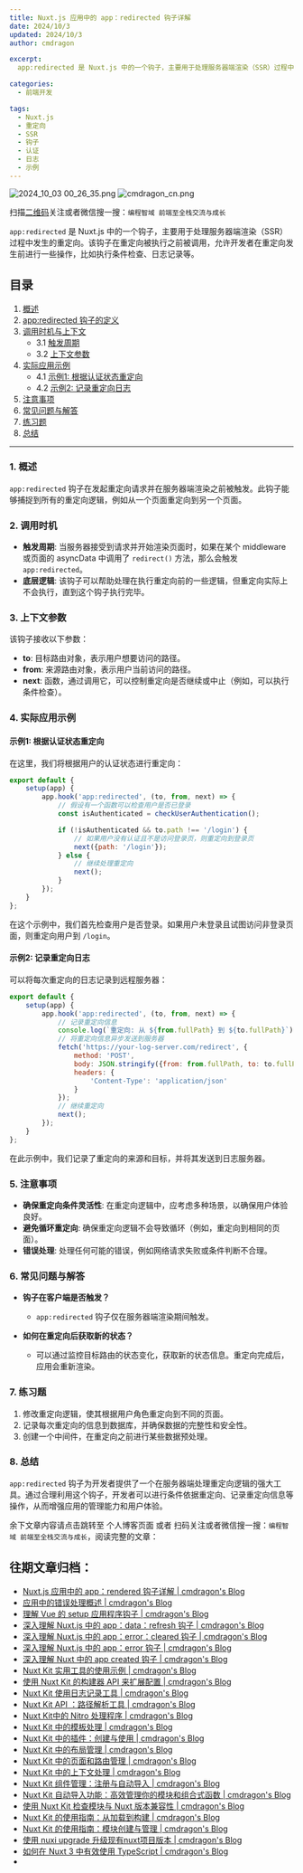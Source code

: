 ```yaml
---
title: Nuxt.js 应用中的 app：redirected 钩子详解
date: 2024/10/3
updated: 2024/10/3
author: cmdragon

excerpt:
  app:redirected 是 Nuxt.js 中的一个钩子，主要用于处理服务器端渲染（SSR）过程中发生的重定向。该钩子在重定向被执行之前被调用，允许开发者在重定向发生前进行一些操作，比如执行条件检查、日志记录等。

categories:
  - 前端开发

tags:
  - Nuxt.js
  - 重定向
  - SSR
  - 钩子
  - 认证
  - 日志
  - 示例
---
```


<img src="https://static.amd794.com/blog/images/2024_10_03 00_26_35.png@blog" title="2024_10_03 00_26_35.png" alt="2024_10_03 00_26_35.png"/>

<img src="https://api2.cmdragon.cn/upload/cmder/20250304_012821924.jpg" title="cmdragon_cn.png" alt="cmdragon_cn.png"/>


扫描[二维码](https://api2.cmdragon.cn/upload/cmder/20250304_012821924.jpg)关注或者微信搜一搜：`编程智域 前端至全栈交流与成长`

`app:redirected` 是 Nuxt.js 中的一个钩子，主要用于处理服务器端渲染（SSR）过程中发生的重定向。该钩子在重定向被执行之前被调用，允许开发者在重定向发生前进行一些操作，比如执行条件检查、日志记录等。

## 目录

1. [概述](#1-概述)
2. [app:redirected 钩子的定义](#2-appredirected-钩子的定义)
3. [调用时机与上下文](#3-调用时机与上下文)
   - 3.1 [触发周期](#31-触发周期)
   - 3.2 [上下文参数](#32-上下文参数)
4. [实际应用示例](#4-实际应用示例)
   - 4.1 [示例1: 根据认证状态重定向](#41-示例1根据认证状态重定向)
   - 4.2 [示例2: 记录重定向日志](#42-示例2记录重定向日志)
5. [注意事项](#5-注意事项)
6. [常见问题与解答](#6-常见问题与解答)
7. [练习题](#7-练习题)
8. [总结](#8-总结)

---

### 1. 概述

`app:redirected` 钩子在发起重定向请求并在服务器端渲染之前被触发。此钩子能够捕捉到所有的重定向逻辑，例如从一个页面重定向到另一个页面。

### 2. 调用时机

- **触发周期**: 当服务器接受到请求并开始渲染页面时，如果在某个 middleware 或页面的 asyncData 中调用了 `redirect()`
  方法，那么会触发 `app:redirected`。
- **底层逻辑**: 该钩子可以帮助处理在执行重定向前的一些逻辑，但重定向实际上不会执行，直到这个钩子执行完毕。

### 3. 上下文参数

该钩子接收以下参数：

- **to**: 目标路由对象，表示用户想要访问的路径。
- **from**: 来源路由对象，表示用户当前访问的路径。
- **next**: 函数，通过调用它，可以控制重定向是否继续或中止（例如，可以执行条件检查）。

### 4. 实际应用示例

#### 示例1: 根据认证状态重定向

在这里，我们将根据用户的认证状态进行重定向：

```javascript
export default {
    setup(app) {
        app.hook('app:redirected', (to, from, next) => {
            // 假设有一个函数可以检查用户是否已登录
            const isAuthenticated = checkUserAuthentication();

            if (!isAuthenticated && to.path !== '/login') {
                // 如果用户没有认证且不是访问登录页，则重定向到登录页
                next({path: '/login'});
            } else {
                // 继续处理重定向
                next();
            }
        });
    }
};
```

在这个示例中，我们首先检查用户是否登录。如果用户未登录且试图访问非登录页面，则重定向用户到 `/login`。

#### 示例2: 记录重定向日志

可以将每次重定向的日志记录到远程服务器：

```javascript
export default {
    setup(app) {
        app.hook('app:redirected', (to, from, next) => {
            // 记录重定向信息
            console.log(`重定向: 从 ${from.fullPath} 到 ${to.fullPath}`);
            // 将重定向信息异步发送到服务器
            fetch('https://your-log-server.com/redirect', {
                method: 'POST',
                body: JSON.stringify({from: from.fullPath, to: to.fullPath}),
                headers: {
                    'Content-Type': 'application/json'
                }
            });
            // 继续重定向
            next();
        });
    }
};
```

在此示例中，我们记录了重定向的来源和目标，并将其发送到日志服务器。

### 5. 注意事项

- **确保重定向条件灵活性**: 在重定向逻辑中，应考虑多种场景，以确保用户体验良好。
- **避免循环重定向**: 确保重定向逻辑不会导致循环（例如，重定向到相同的页面）。
- **错误处理**: 处理任何可能的错误，例如网络请求失败或条件判断不合理。

### 6. 常见问题与解答

- **钩子在客户端是否触发？**
    - `app:redirected` 钩子仅在服务器端渲染期间触发。

- **如何在重定向后获取新的状态？**
    - 可以通过监控目标路由的状态变化，获取新的状态信息。重定向完成后，应用会重新渲染。

### 7. 练习题

1. 修改重定向逻辑，使其根据用户角色重定向到不同的页面。
2. 记录每次重定向的信息到数据库，并确保数据的完整性和安全性。
3. 创建一个中间件，在重定向之前进行某些数据预处理。

### 8. 总结

`app:redirected` 钩子为开发者提供了一个在服务器端处理重定向逻辑的强大工具。通过合理利用这个钩子，开发者可以进行条件依据重定向、记录重定向信息等操作，从而增强应用的管理能力和用户体验。

余下文章内容请点击跳转至 个人博客页面 或者 扫码关注或者微信搜一搜：`编程智域 前端至全栈交流与成长`，阅读完整的文章：

## 往期文章归档：

- [Nuxt.js 应用中的 app：rendered 钩子详解 | cmdragon's Blog](https://blog.cmdragon.cn/posts/26479872ffdc/)
- [应用中的错误处理概述 | cmdragon's Blog](https://blog.cmdragon.cn/posts/5c9b317a962a/)
- [理解 Vue 的 setup 应用程序钩子 | cmdragon's Blog](https://blog.cmdragon.cn/posts/405db1302a23/)
- [深入理解 Nuxt.js 中的 app：data：refresh 钩子 | cmdragon's Blog](https://blog.cmdragon.cn/posts/6f0c4f34bc45/)
- [深入理解 Nuxt.js 中的 app：error：cleared 钩子 | cmdragon's Blog](https://blog.cmdragon.cn/posts/732d62232fb8/)
- [深入理解 Nuxt.js 中的 app：error 钩子 | cmdragon's Blog](https://blog.cmdragon.cn/posts/cb83a085e7a4/)
- [深入理解 Nuxt 中的 app created 钩子 | cmdragon's Blog](https://blog.cmdragon.cn/posts/188ad06ef45a/)
- [Nuxt Kit 实用工具的使用示例 | cmdragon's Blog](https://blog.cmdragon.cn/posts/a66da411afd2/)
- [使用 Nuxt Kit 的构建器 API 来扩展配置 | cmdragon's Blog](https://blog.cmdragon.cn/posts/f6e87c3cf111/)
- [Nuxt Kit 使用日志记录工具 | cmdragon's Blog](https://blog.cmdragon.cn/posts/37ad5a680e7d/)
- [Nuxt Kit API ：路径解析工具 | cmdragon's Blog](https://blog.cmdragon.cn/posts/441492dbf6ae/)
- [Nuxt Kit中的 Nitro 处理程序 | cmdragon's Blog](https://blog.cmdragon.cn/posts/2bd1fe409aca/)
- [Nuxt Kit 中的模板处理 | cmdragon's Blog](https://blog.cmdragon.cn/posts/4cf144d7b562/)
- [Nuxt Kit 中的插件：创建与使用 | cmdragon's Blog](https://blog.cmdragon.cn/posts/080baafc9cf0/)
- [Nuxt Kit 中的布局管理 | cmdragon's Blog](https://blog.cmdragon.cn/posts/1c99e3fc4fb0/)
- [Nuxt Kit 中的页面和路由管理 | cmdragon's Blog](https://blog.cmdragon.cn/posts/85c68e006ffc/)
- [Nuxt Kit 中的上下文处理 | cmdragon's Blog](https://blog.cmdragon.cn/posts/83b074b7a330/)
- [Nuxt Kit 组件管理：注册与自动导入 | cmdragon's Blog](https://blog.cmdragon.cn/posts/1097e357ea9a/)
- [Nuxt Kit 自动导入功能：高效管理你的模块和组合式函数 | cmdragon's Blog](https://blog.cmdragon.cn/posts/54548c5422db/)
- [使用 Nuxt Kit 检查模块与 Nuxt 版本兼容性 | cmdragon's Blog](https://blog.cmdragon.cn/posts/7739f2e3f502/)
- [Nuxt Kit 的使用指南：从加载到构建 | cmdragon's Blog](https://blog.cmdragon.cn/posts/89214487bbdc/)
- [Nuxt Kit 的使用指南：模块创建与管理 | cmdragon's Blog](https://blog.cmdragon.cn/posts/4dc052ff586b/)
- [使用 nuxi upgrade 升级现有nuxt项目版本 | cmdragon's Blog](https://blog.cmdragon.cn/posts/07ce67a781de/)
- [如何在 Nuxt 3 中有效使用 TypeScript | cmdragon's Blog](https://blog.cmdragon.cn/posts/cd079a58ef40/)
-

